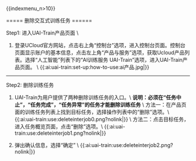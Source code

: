 {{indexmenu_n>10}}

===== 删除交互式训练任务 ======

Step1: 进入UAI-Train产品页面 \\

1. 登录UCloud官方网站，点击右上角“控制台”选项，进入控制台页面。控制台页面显示账户的基本信息，点击左上角“产品与服务”选项，获取Ucloud产品列表。选择“人工智能”列表下的“AI训练服务 UAI-Train”选项，进入UAI-Train产品页面。 \\
{{:ai:uai-train:set-up:how-to-use:ai产品.jpg|}}

----

Step2: 删除训练任务

1. UAI-Train为用户提供了两种删除训练任务的入口。\\
**说明：必须在“任务中止”，“任务完成”，“任务异常”的任务才能删除训练任务** \\
方法一：在产品页面的训练任务列表上找到目标任务，选择操作列表中的“删除”选项。\\
{{:ai:uai-train:use:deleteinterjob0.png?nolink|}} \\
方法二：点击目标任务，进入任务概览页面，点击“删除”选项。\\
{{:ai:uai-train:use:deleteinterjob1.png?nolink|}}


2. 弹出确认信息，选择“确定” \\
{{:ai:uai-train:use:deleteinterjob2.png?nolink|}}


